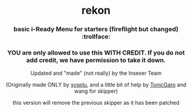 <h1 align="center">rekon</h1>
<h3 align="center">basic i-Ready Menu for starters (fireflight but changed) :trollface:</h3>
<h3 align="center">YOU are only allowed to use this WITH CREDIT. If you do not add credit, we have permission to take it down. </h3>
<p align="center">Updated and "made" (not really) by the Insexer Team</a>
<p align="center">(Originally made ONLY by <a href="https://github.com/sysplu">sysplu</a>, and a little bit of help by <a href="https://github.com/TonicGaro">TonicGaro</a> and wang for skipper)</a>
<p align="center">this version will remove the previous skipper as it has been patched</a>

